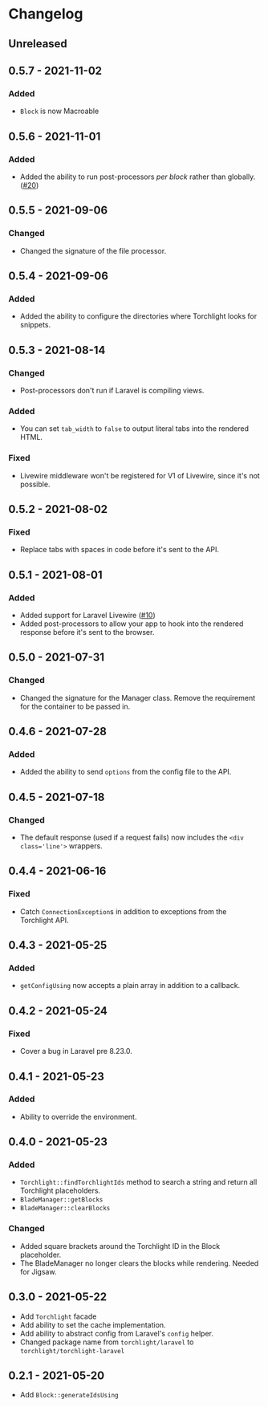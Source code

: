 # Changelog

## Unreleased

## 0.5.7 - 2021-11-02

### Added

- `Block` is now Macroable

## 0.5.6 - 2021-11-01

### Added

- Added the ability to run post-processors _per block_ rather than globally. ([#20](https://github.com/torchlight-api/torchlight-laravel/pull/20)) 

## 0.5.5 - 2021-09-06

### Changed
- Changed the signature of the file processor.

## 0.5.4 - 2021-09-06

### Added
- Added the ability to configure the directories where Torchlight looks for snippets.

## 0.5.3 - 2021-08-14

### Changed
- Post-processors don't run if Laravel is compiling views.

### Added
- You can set `tab_width` to `false` to output literal tabs into the rendered HTML.

### Fixed
- Livewire middleware won't be registered for V1 of Livewire, since it's not possible.

## 0.5.2 - 2021-08-02

### Fixed
- Replace tabs with spaces in code before it's sent to the API.

## 0.5.1 - 2021-08-01

### Added
- Added support for Laravel Livewire ([#10](https://github.com/torchlight-api/torchlight-laravel/pull/10))
- Added post-processors to allow your app to hook into the rendered response before it's sent to the browser.

## 0.5.0 - 2021-07-31

### Changed
- Changed the signature for the Manager class. Remove the requirement for the container to be passed in.

## 0.4.6 - 2021-07-28

### Added
- Added the ability to send `options` from the config file to the API.

## 0.4.5 - 2021-07-18

### Changed
- The default response (used if a request fails) now includes the `<div class='line'>` wrappers.

## 0.4.4 - 2021-06-16

### Fixed
- Catch `ConnectionException`s in addition to exceptions from the Torchlight API.

## 0.4.3 - 2021-05-25

### Added
- `getConfigUsing` now accepts a plain array in addition to a callback.

## 0.4.2 - 2021-05-24

### Fixed
- Cover a bug in Laravel pre 8.23.0.

## 0.4.1 - 2021-05-23

### Added
- Ability to override the environment.

## 0.4.0 - 2021-05-23

### Added
- `Torchlight::findTorchlightIds` method to search a string and return all Torchlight placeholders.
- `BladeManager::getBlocks`
- `BladeManager::clearBlocks`

### Changed
- Added square brackets around the Torchlight ID in the Block placeholder.
- The BladeManager no longer clears the blocks while rendering. Needed for Jigsaw.

## 0.3.0 - 2021-05-22

- Add `Torchlight` facade
- Add ability to set the cache implementation.
- Add ability to abstract config from Laravel's `config` helper.
- Changed package name from `torchlight/laravel` to `torchlight/torchlight-laravel`


## 0.2.1 - 2021-05-20

- Add `Block::generateIdsUsing`
